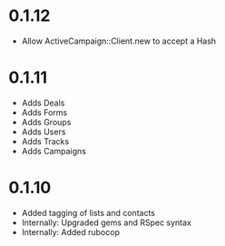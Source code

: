 # 0.1.12
- Allow ActiveCampaign::Client.new to accept a Hash

# 0.1.11
- Adds Deals
- Adds Forms
- Adds Groups
- Adds Users
- Adds Tracks
- Adds Campaigns

# 0.1.10
- Added tagging of lists and contacts
- Internally: Upgraded gems and RSpec syntax
- Internally: Added rubocop
